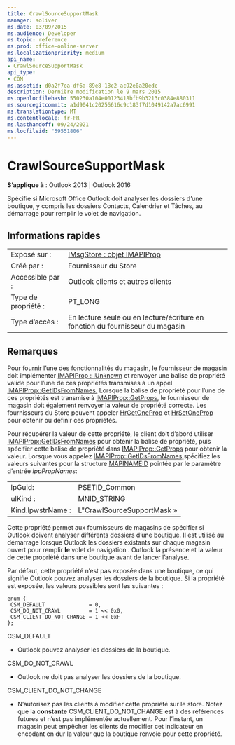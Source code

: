 ```yaml
---
title: CrawlSourceSupportMask
manager: soliver
ms.date: 03/09/2015
ms.audience: Developer
ms.topic: reference
ms.prod: office-online-server
ms.localizationpriority: medium
api_name:
- CrawlSourceSupportMask
api_type:
- COM
ms.assetid: d0a2f7ea-df6a-89e8-18c2-ac92e0a20edc
description: Dernière modification le 9 mars 2015
ms.openlocfilehash: 550230a104e00123418bfb9b3213c0384e880311
ms.sourcegitcommit: a1d9041c20256616c9c183f7d1049142a7ac6991
ms.translationtype: MT
ms.contentlocale: fr-FR
ms.lasthandoff: 09/24/2021
ms.locfileid: "59551806"
---
```

# <a name="crawlsourcesupportmask"></a>CrawlSourceSupportMask

  
  
**S’applique à** : Outlook 2013 | Outlook 2016 
  
Spécifie si Microsoft Office Outlook doit analyser les dossiers d’une boutique, y compris les dossiers Contacts, Calendrier et Tâches, au démarrage pour remplir le volet de navigation.
  
## <a name="quick-info"></a>Informations rapides

|||
|:-----|:-----|
|Exposé sur :  <br/> |[IMsgStore : objet IMAPIProp](imsgstoreimapiprop.md)  <br/> |
|Créé par :  <br/> |Fournisseur du Store  <br/> |
|Accessible par :  <br/> |Outlook clients et autres clients  <br/> |
|Type de propriété :  <br/> |PT_LONG  <br/> |
|Type d’accès :  <br/> |En lecture seule ou en lecture/écriture en fonction du fournisseur du magasin  <br/> |
   
## <a name="remarks"></a>Remarques

Pour fournir l’une des fonctionnalités du magasin, le fournisseur de magasin doit implémenter [IMAPIProp : IUnknown](imapipropiunknown.md) et renvoyer une balise de propriété valide pour l’une de ces propriétés transmises à un appel [IMAPIProp::GetIDsFromNames.](imapiprop-getidsfromnames.md) Lorsque la balise de propriété pour l’une de ces propriétés est transmise à [IMAPIProp::GetProps](imapiprop-getprops.md), le fournisseur de magasin doit également renvoyer la valeur de propriété correcte. Les fournisseurs du Store peuvent appeler [HrGetOneProp](hrgetoneprop.md) et [HrSetOneProp](hrsetoneprop.md) pour obtenir ou définir ces propriétés. 
  
Pour récupérer la valeur de cette propriété, le client doit d’abord utiliser [IMAPIProp::GetIDsFromNames](imapiprop-getidsfromnames.md) pour obtenir la balise de propriété, puis spécifier cette balise de propriété dans [IMAPIProp::GetProps](imapiprop-getprops.md) pour obtenir la valeur. Lorsque vous appelez [IMAPIProp::GetIDsFromNames,](imapiprop-getidsfromnames.md)spécifiez les valeurs suivantes pour la structure [MAPINAMEID](mapinameid.md) pointée par le paramètre d’entrée  _lppPropNames_:
  
|||
|:-----|:-----|
|lpGuid:  <br/> |PSETID_Common  <br/> |
|ulKind :  <br/> |MNID_STRING  <br/> |
|Kind.lpwstrName :  <br/> |L"CrawlSourceSupportMask »  <br/> |
   
Cette propriété permet aux fournisseurs de magasins de spécifier si Outlook doivent analyser différents dossiers d’une boutique. Il est utilisé au démarrage lorsque Outlook les dossiers existants sur chaque magasin ouvert pour remplir **le** volet de navigation . Outlook la présence et la valeur de cette propriété dans une boutique avant de lancer l’analyse. 
  
Par défaut, cette propriété n’est pas exposée dans une boutique, ce qui signifie Outlook pouvez analyser les dossiers de la boutique. Si la propriété est exposée, les valeurs possibles sont les suivantes :
  
```
enum { 
 CSM_DEFAULT              = 0, 
 CSM_DO_NOT_CRAWL         = 1 << 0x0, 
 CSM_CLIENT_DO_NOT_CHANGE = 1 << 0xF 
};
```

CSM_DEFAULT
  
- Outlook pouvez analyser les dossiers de la boutique.
    
CSM_DO_NOT_CRAWL
  
- Outlook ne doit pas analyser les dossiers de la boutique.
    
CSM_CLIENT_DO_NOT_CHANGE
  
- N’autorisez pas les clients à modifier cette propriété sur le store. Notez que la **constante** CSM_CLIENT_DO_NOT_CHANGE est à des références futures et n’est pas implémentée actuellement. Pour l’instant, un magasin peut empêcher les clients de modifier cet indicateur en encodant en dur la valeur que la boutique renvoie pour cette propriété. 
    


